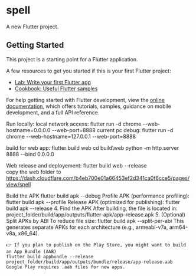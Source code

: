 # spell

A new Flutter project.

## Getting Started

This project is a starting point for a Flutter application.

A few resources to get you started if this is your first Flutter project:

- [Lab: Write your first Flutter app](https://docs.flutter.dev/get-started/codelab)
- [Cookbook: Useful Flutter samples](https://docs.flutter.dev/cookbook)

For help getting started with Flutter development, view the
[online documentation](https://docs.flutter.dev/), which offers tutorials,
samples, guidance on mobile development, and a full API reference.

Run locally:
    local network access: flutter run -d chrome --web-hostname=0.0.0.0 --web-port=8888
    current pc debug: flutter run -d chrome --web-hostname=127.0.0.1 --web-port=8888

build for web app:
    flutter build web
    cd build\web
    python -m http.server 8888 --bind 0.0.0.0

Web release and deployement:
    flutter build web --release   
    copy the web folder to https://dash.cloudflare.com/b4eb700e01a66453ef2d341ca0f6cce5/pages/view/spell


Build the APK
    flutter build apk --debug
    Profile APK (performance profiling):
    flutter build apk --profile
    Release APK (optimized for publishing):
    flutter build apk --release
    4. Find the APK
    After building, the file is located in:
    project_folder/build/app/outputs/flutter-apk/app-release.apk
    5. (Optional) Split APKs by ABI
    To reduce file size:
    flutter build apk --split-per-abi
    This generates separate APKs for each architecture (e.g., armeabi-v7a, arm64-v8a, x86_64).

    👉 If you plan to publish on the Play Store, you might want to build an App Bundle (AAB) 
    flutter build appbundle --release
    project_folder/build/app/outputs/bundle/release/app-release.aab
    Google Play requires .aab files for new apps.




